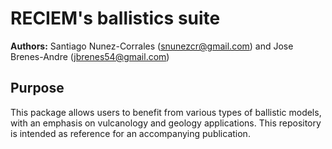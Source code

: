 # RECIEM's ballistics suite

**Authors:** Santiago Nunez-Corrales (snunezcr@gmail.com) and Jose Brenes-Andre (jbrenes54@gmail.com)

## Purpose

This package allows users to benefit from various types of ballistic models, with an emphasis on vulcanology and geology applications. This repository is intended as reference for an accompanying publication.
